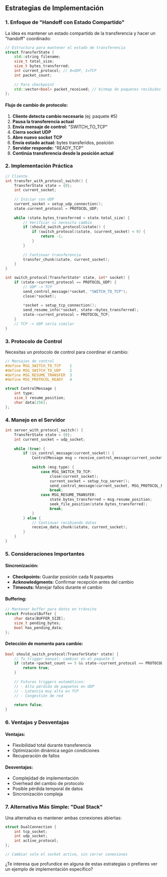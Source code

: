 ## Estrategias de Implementación

### **1. Enfoque de "Handoff con Estado Compartido"**

La idea es mantener un estado compartido de la transferencia y hacer un "handoff" coordinado:

```cpp
// Estructura para mantener el estado de transferencia
struct TransferState {
    std::string filename;
    size_t total_size;
    size_t bytes_transferred;
    int current_protocol; // 0=UDP, 1=TCP
    int packet_count;
    
    // Para checkpoint
    std::vector<bool> packet_received; // bitmap de paquetes recibidos
};
```

#### **Flujo de cambio de protocolo:**

1. **Cliente detecta cambio necesario** (ej: paquete #5)
2. **Pausa la transferencia actual**
3. **Envía mensaje de control:** "SWITCH_TO_TCP"
4. **Cierra socket UDP**
5. **Abre nuevo socket TCP**
6. **Envía estado actual:** bytes transferidos, posición
7. **Servidor responde:** "READY_TCP"
8. **Continúa transferencia desde la posición actual**

### **2. Implementación Práctica**

```cpp
// Cliente
int transfer_with_protocol_switch() {
    TransferState state = {0};
    int current_socket;
    
    // Iniciar con UDP
    current_socket = setup_udp_connection();
    state.current_protocol = PROTOCOL_UDP;
    
    while (state.bytes_transferred < state.total_size) {
        // Verificar si necesita cambio
        if (should_switch_protocol(&state)) {
            if (switch_protocol(&state, &current_socket) < 0) {
                return -1;
            }
        }
        
        // Continuar transferencia
        transfer_chunk(&state, current_socket);
    }
}

int switch_protocol(TransferState* state, int* socket) {
    if (state->current_protocol == PROTOCOL_UDP) {
        // UDP -> TCP
        send_control_message(*socket, "SWITCH_TO_TCP");
        close(*socket);
        
        *socket = setup_tcp_connection();
        send_resume_info(*socket, state->bytes_transferred);
        state->current_protocol = PROTOCOL_TCP;
    }
    // TCP -> UDP sería similar
}
```

### **3. Protocolo de Control**

Necesitas un protocolo de control para coordinar el cambio:

```cpp
// Mensajes de control
#define MSG_SWITCH_TO_TCP    1
#define MSG_SWITCH_TO_UDP    2
#define MSG_RESUME_TRANSFER  3
#define MSG_PROTOCOL_READY   4

struct ControlMessage {
    int type;
    size_t resume_position;
    char data[256];
};
```

### **4. Manejo en el Servidor**

```cpp
int server_with_protocol_switch() {
    TransferState state = {0};
    int current_socket = udp_socket;
    
    while (true) {
        if (is_control_message(current_socket)) {
            ControlMessage msg = receive_control_message(current_socket);
            
            switch (msg.type) {
                case MSG_SWITCH_TO_TCP:
                    close(current_socket);
                    current_socket = setup_tcp_server();
                    send_control_message(current_socket, MSG_PROTOCOL_READY);
                    break;
                case MSG_RESUME_TRANSFER:
                    state.bytes_transferred = msg.resume_position;
                    seek_file_position(state.bytes_transferred);
                    break;
            }
        } else {
            // Continuar recibiendo datos
            receive_data_chunk(&state, current_socket);
        }
    }
}
```

### **5. Consideraciones Importantes**

#### **Sincronización:**
- **Checkpoints:** Guardar posición cada N paquetes
- **Acknowledgments:** Confirmar recepción antes del cambio
- **Timeouts:** Manejar fallos durante el cambio

#### **Buffering:**
```cpp
// Mantener buffer para datos en tránsito
struct ProtocolBuffer {
    char data[BUFFER_SIZE];
    size_t pending_bytes;
    bool has_pending_data;
};
```

#### **Detección de momento para cambio:**
```cpp
bool should_switch_protocol(TransferState* state) {
    // Tu trigger manual: cambiar en el paquete 5
    if (state->packet_count == 5 && state->current_protocol == PROTOCOL_UDP) {
        return true;
    }
    
    // Futuros triggers automáticos:
    // - Alta pérdida de paquetes en UDP
    // - Latencia muy alta en TCP
    // - Congestión de red
    
    return false;
}
```

### **6. Ventajas y Desventajas**

#### **Ventajas:**
- Flexibilidad total durante transferencia
- Optimización dinámica según condiciones
- Recuperación de fallos

#### **Desventajas:**
- Complejidad de implementación
- Overhead del cambio de protocolo
- Posible pérdida temporal de datos
- Sincronización compleja

### **7. Alternativa Más Simple: "Dual Stack"**

Una alternativa es mantener ambas conexiones abiertas:

```cpp
struct DualConnection {
    int tcp_socket;
    int udp_socket;
    int active_protocol;
};

// Cambiar solo el socket activo, sin cerrar conexiones
```

¿Te interesa que profundice en alguna de estas estrategias o prefieres ver un ejemplo de implementación específico?